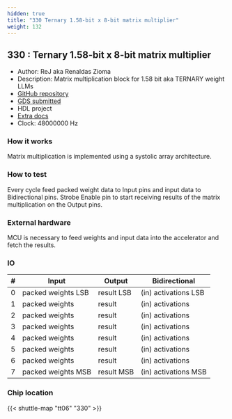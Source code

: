 ```yaml
---
hidden: true
title: "330 Ternary 1.58-bit x 8-bit matrix multiplier"
weight: 132
---
```


## 330 : Ternary 1.58-bit x 8-bit matrix multiplier

* Author: ReJ aka Renaldas Zioma
* Description: Matrix multiplication block for 1.58 bit aka TERNARY weight LLMs
* [GitHub repository](https://github.com/rejunity/tiny-asic-1_58bit-matrix-mul)
* [GDS submitted](https://github.com/rejunity/tiny-asic-1_58bit-matrix-mul/actions/runs/8756435823)
* HDL project
* [Extra docs](None)
* Clock: 48000000 Hz

<!---

This file is used to generate your project datasheet. Please fill in the information below and delete any unused
sections.

You can also include images in this folder and reference them in the markdown. Each image must be less than
512 kb in size, and the combined size of all images must be less than 1 MB.
-->


### How it works

Matrix multiplication is implemented using a systolic array architecture.

### How to test

Every cycle feed packed weight data to Input pins and input data to Bidirectional pins.
Strobe Enable pin to start receiving results of the matrix multiplication on the Output pins.

### External hardware

MCU is necessary to feed weights and input data into the accelerator and fetch the results.


### IO

| # | Input          | Output         | Bidirectional   |
| - | -------------- | -------------- | --------------- |
| 0 | packed weights LSB | result LSB | (in) activations LSB |
| 1 | packed weights | result  | (in) activations |
| 2 | packed weights | result  | (in) activations |
| 3 | packed weights | result  | (in) activations |
| 4 | packed weights | result  | (in) activations |
| 5 | packed weights | result  | (in) activations |
| 6 | packed weights | result  | (in) activations |
| 7 | packed weights MSB | result MSB | (in) activations MSB |

### Chip location

{{< shuttle-map "tt06" "330" >}}
